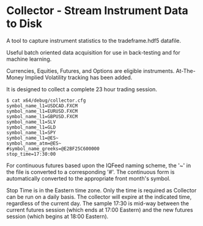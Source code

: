 # Collector - Stream Instrument Data to Disk

A tool to capture instrument statistics to the tradeframe.hdf5 datafile.

Useful batch oriented data acquisition for use in back-testing and for machine learning.

Currencies, Equities, Futures, and Options are eligible instruments.  At-The-Money Implied Volatility tracking has been added.

It is designed to collect a complete 23 hour trading session.

```
$ cat x64/debug/collector.cfg
symbol_name_l1=USDCAD.FXCM
symbol_name_l1=EURUSD.FXCM
symbol_name_l1=GBPUSD.FXCM
symbol_name_l1=SLV
symbol_name_l1=GLD
symbol_name_l1=SPY
symbol_name_l1=@ES~
symbol_name_atm=@ES~
#symbol_name_greeks=@E2BF25C600000
stop_time=17:30:00
```

For continuous futures based upon the IQFeed naming scheme, the '~' in the file is converted to a corresponding '#'.  The continuous form is automatically converted to the appropriate front month's symbol.

Stop Time is in the Eastern time zone.  Only the time is required as Collector can be run on a daily basis.
The collector will expire at the indicated time, regardless of the current day.
The sample 17:30 is mid-way between the current futures session (which ends at 17:00 Eastern) and the new futures session (which begins at 18:00 Eastern).
